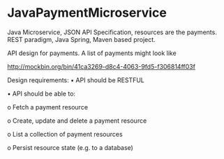 # JavaPaymentMicroservice
Java Microservice, JSON API Specification, resources are the payments. REST paradigm, Java Spring, Maven based project.


API design for payments.
A list of payments might look like

http://mockbin.org/bin/41ca3269-d8c4-4063-9fd5-f306814ff03f

Design requirements:
• API should be RESTFUL

• API should be able to:

o Fetch a payment resource

o Create, update and delete a payment resource

o List a collection of payment resources

o Persist resource state (e.g. to a database)
